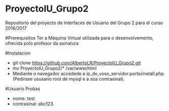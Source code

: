 # ProyectoIU_Grupo2
Repositorio del proyecto de Interfaces de Usuario del Grupo 2 para el curso 2016/2017

#Prerequisitos
Ter a Máquina Virtual utilizada para o desenvolvemento, ofrecida polo profesor da asinatura

#Instalacion
* git clone https://github.com/AlbertoLR/ProyectoIU_Grupo2.git
* mv ProyectoIU_Grupo2/* /var/www/html
* Mediante o navegador accedede a ip_do_voso_servidor:porto/install.php (Pedirase ususario root de mysql e a súa contrasinal).

#Usuario Probas
* nome: test
* contrasinal: abc123.
